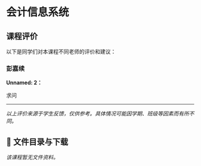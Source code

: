 # 会计信息系统

## 课程评价

以下是同学们对本课程不同老师的评价和建议：

### 彭嘉续

**Unnamed: 2：**

求问

---

*以上评价来源于学生反馈，仅供参考。具体情况可能因学期、班级等因素而有所不同。*
## 📄 文件目录与下载

_该课程暂无文件资料。_
